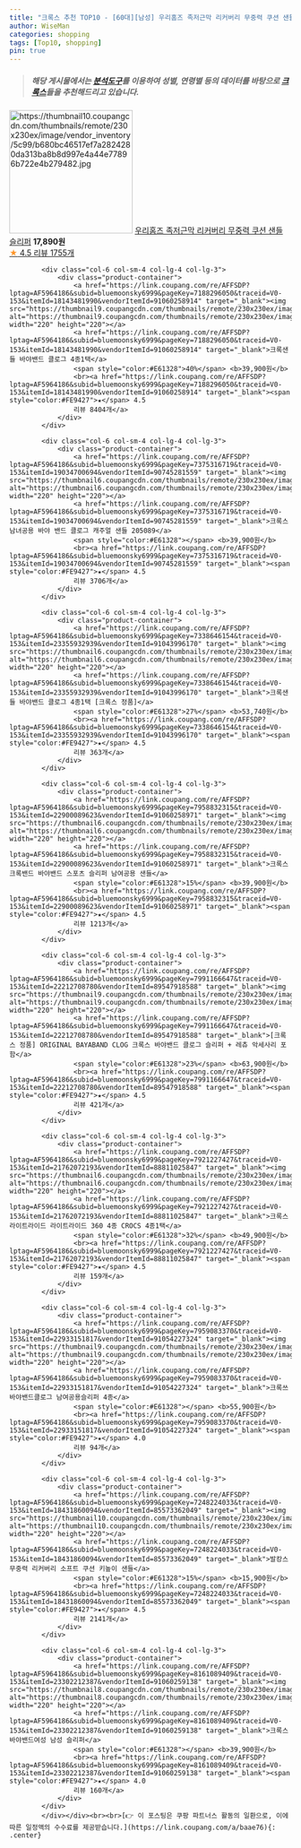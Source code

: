 ```yaml
---
title: "크록스 추천 TOP10 - [60대][남성] 우리홈즈 족저근막 리커버리 무중력 쿠션 샌들 슬리퍼"
author: WiseMan
categories: shopping
tags: [Top10, shopping]
pin: true
---
```


> ##### 해당 게시물에서는 [**분석도구**](https://itemscout.io/)를 이용하여 **성별**, **연령별** 등의 데이터를 바탕으로 [**크록스**](https://link.coupang.com/a/baae76)들을 추천해드리고 있습니다.
<div class="container"><div class="row">
            <div class="col-6 col-sm-4 col-lg-4 col-lg-3">
                <div class="product-container">
                    <a href="https://link.coupang.com/re/AFFSDP?lptag=AF5964186&subid=bluemoonsky6999&pageKey=7972455419&traceid=V0-153&itemId=22087299677&vendorItemId=89135895480" target="_blank"><img src="https://thumbnail10.coupangcdn.com/thumbnails/remote/230x230ex/image/vendor_inventory/5c99/b680bc46517ef7a2824280da313ba8b8d997e4a44e77896b722e4b279482.jpg" alt="https://thumbnail10.coupangcdn.com/thumbnails/remote/230x230ex/image/vendor_inventory/5c99/b680bc46517ef7a2824280da313ba8b8d997e4a44e77896b722e4b279482.jpg" width="220" height="220"></a>
                    <a href="https://link.coupang.com/re/AFFSDP?lptag=AF5964186&subid=bluemoonsky6999&pageKey=7972455419&traceid=V0-153&itemId=22087299677&vendorItemId=89135895480" target="_blank">우리홈즈 족저근막 리커버리 무중력 쿠션 샌들 슬리퍼</a>
                    <span style="color:#E61328"></span> <b>17,890원</b>
                    <br><a href="https://link.coupang.com/re/AFFSDP?lptag=AF5964186&subid=bluemoonsky6999&pageKey=7972455419&traceid=V0-153&itemId=22087299677&vendorItemId=89135895480" target="_blank"><span style="color:#FE9427">★</span> 4.5
                    리뷰 1755개</a>
                </div>
            </div>
            
            <div class="col-6 col-sm-4 col-lg-4 col-lg-3">
                <div class="product-container">
                    <a href="https://link.coupang.com/re/AFFSDP?lptag=AF5964186&subid=bluemoonsky6999&pageKey=7188296050&traceid=V0-153&itemId=18143481990&vendorItemId=91060258914" target="_blank"><img src="https://thumbnail9.coupangcdn.com/thumbnails/remote/230x230ex/image/vendor_inventory/920a/df0ff85e78807427b8970e86827b5a8b17e62ded181598c1dc0b7c02b481.png" alt="https://thumbnail9.coupangcdn.com/thumbnails/remote/230x230ex/image/vendor_inventory/920a/df0ff85e78807427b8970e86827b5a8b17e62ded181598c1dc0b7c02b481.png" width="220" height="220"></a>
                    <a href="https://link.coupang.com/re/AFFSDP?lptag=AF5964186&subid=bluemoonsky6999&pageKey=7188296050&traceid=V0-153&itemId=18143481990&vendorItemId=91060258914" target="_blank">크록샌들 바야밴드 클로그 4종1택</a>
                    <span style="color:#E61328">40%</span> <b>39,900원</b>
                    <br><a href="https://link.coupang.com/re/AFFSDP?lptag=AF5964186&subid=bluemoonsky6999&pageKey=7188296050&traceid=V0-153&itemId=18143481990&vendorItemId=91060258914" target="_blank"><span style="color:#FE9427">★</span> 4.5
                    리뷰 8404개</a>
                </div>
            </div>
            
            <div class="col-6 col-sm-4 col-lg-4 col-lg-3">
                <div class="product-container">
                    <a href="https://link.coupang.com/re/AFFSDP?lptag=AF5964186&subid=bluemoonsky6999&pageKey=7375316719&traceid=V0-153&itemId=19034700694&vendorItemId=90745281559" target="_blank"><img src="https://thumbnail6.coupangcdn.com/thumbnails/remote/230x230ex/image/vendor_inventory/84a4/5b3fe66051579104bf9bcbe666e6422ebaf495c9a1668beec4f781c0bc80.jpg" alt="https://thumbnail6.coupangcdn.com/thumbnails/remote/230x230ex/image/vendor_inventory/84a4/5b3fe66051579104bf9bcbe666e6422ebaf495c9a1668beec4f781c0bc80.jpg" width="220" height="220"></a>
                    <a href="https://link.coupang.com/re/AFFSDP?lptag=AF5964186&subid=bluemoonsky6999&pageKey=7375316719&traceid=V0-153&itemId=19034700694&vendorItemId=90745281559" target="_blank">크록스 남녀공용 바야 밴드 클로그 캐주얼 샌들 205089</a>
                    <span style="color:#E61328"></span> <b>39,900원</b>
                    <br><a href="https://link.coupang.com/re/AFFSDP?lptag=AF5964186&subid=bluemoonsky6999&pageKey=7375316719&traceid=V0-153&itemId=19034700694&vendorItemId=90745281559" target="_blank"><span style="color:#FE9427">★</span> 4.5
                    리뷰 3706개</a>
                </div>
            </div>
            
            <div class="col-6 col-sm-4 col-lg-4 col-lg-3">
                <div class="product-container">
                    <a href="https://link.coupang.com/re/AFFSDP?lptag=AF5964186&subid=bluemoonsky6999&pageKey=7338646154&traceid=V0-153&itemId=23355932939&vendorItemId=91043996170" target="_blank"><img src="https://thumbnail6.coupangcdn.com/thumbnails/remote/230x230ex/image/vendor_inventory/097f/2af6b41ad93396c8ca9ccdc17b768a98784cad12072fcf88ac839d0d03e0.jpg" alt="https://thumbnail6.coupangcdn.com/thumbnails/remote/230x230ex/image/vendor_inventory/097f/2af6b41ad93396c8ca9ccdc17b768a98784cad12072fcf88ac839d0d03e0.jpg" width="220" height="220"></a>
                    <a href="https://link.coupang.com/re/AFFSDP?lptag=AF5964186&subid=bluemoonsky6999&pageKey=7338646154&traceid=V0-153&itemId=23355932939&vendorItemId=91043996170" target="_blank">크록샌들 바야밴드 클로그 4종1택 [크록스 정품]</a>
                    <span style="color:#E61328">27%</span> <b>53,740원</b>
                    <br><a href="https://link.coupang.com/re/AFFSDP?lptag=AF5964186&subid=bluemoonsky6999&pageKey=7338646154&traceid=V0-153&itemId=23355932939&vendorItemId=91043996170" target="_blank"><span style="color:#FE9427">★</span> 4.5
                    리뷰 363개</a>
                </div>
            </div>
            
            <div class="col-6 col-sm-4 col-lg-4 col-lg-3">
                <div class="product-container">
                    <a href="https://link.coupang.com/re/AFFSDP?lptag=AF5964186&subid=bluemoonsky6999&pageKey=7958832315&traceid=V0-153&itemId=22900089623&vendorItemId=91060258971" target="_blank"><img src="https://thumbnail6.coupangcdn.com/thumbnails/remote/230x230ex/image/vendor_inventory/9c4d/a18a9f5ba69f21413a5dd669486f77af6fb8af1764e36f3035918b426d4f.png" alt="https://thumbnail6.coupangcdn.com/thumbnails/remote/230x230ex/image/vendor_inventory/9c4d/a18a9f5ba69f21413a5dd669486f77af6fb8af1764e36f3035918b426d4f.png" width="220" height="220"></a>
                    <a href="https://link.coupang.com/re/AFFSDP?lptag=AF5964186&subid=bluemoonsky6999&pageKey=7958832315&traceid=V0-153&itemId=22900089623&vendorItemId=91060258971" target="_blank">크록스 크록밴드 바야밴드 스포츠 슬리퍼 남여공용 샌들</a>
                    <span style="color:#E61328">15%</span> <b>39,900원</b>
                    <br><a href="https://link.coupang.com/re/AFFSDP?lptag=AF5964186&subid=bluemoonsky6999&pageKey=7958832315&traceid=V0-153&itemId=22900089623&vendorItemId=91060258971" target="_blank"><span style="color:#FE9427">★</span> 4.5
                    리뷰 1213개</a>
                </div>
            </div>
            
            <div class="col-6 col-sm-4 col-lg-4 col-lg-3">
                <div class="product-container">
                    <a href="https://link.coupang.com/re/AFFSDP?lptag=AF5964186&subid=bluemoonsky6999&pageKey=7991166647&traceid=V0-153&itemId=22212708780&vendorItemId=89547918588" target="_blank"><img src="https://thumbnail9.coupangcdn.com/thumbnails/remote/230x230ex/image/vendor_inventory/ed04/73e75f5d6d19db039163096f63ebcaefd212b9b5e9d69c024804deb9fcd4.jpg" alt="https://thumbnail9.coupangcdn.com/thumbnails/remote/230x230ex/image/vendor_inventory/ed04/73e75f5d6d19db039163096f63ebcaefd212b9b5e9d69c024804deb9fcd4.jpg" width="220" height="220"></a>
                    <a href="https://link.coupang.com/re/AFFSDP?lptag=AF5964186&subid=bluemoonsky6999&pageKey=7991166647&traceid=V0-153&itemId=22212708780&vendorItemId=89547918588" target="_blank">[크록스 정품] ORIGINAL BAYABAND CLOG 크록스 바야밴드 클로그 슬리퍼 + 레츄 악세사리 포함</a>
                    <span style="color:#E61328">23%</span> <b>63,900원</b>
                    <br><a href="https://link.coupang.com/re/AFFSDP?lptag=AF5964186&subid=bluemoonsky6999&pageKey=7991166647&traceid=V0-153&itemId=22212708780&vendorItemId=89547918588" target="_blank"><span style="color:#FE9427">★</span> 4.5
                    리뷰 421개</a>
                </div>
            </div>
            
            <div class="col-6 col-sm-4 col-lg-4 col-lg-3">
                <div class="product-container">
                    <a href="https://link.coupang.com/re/AFFSDP?lptag=AF5964186&subid=bluemoonsky6999&pageKey=7921227427&traceid=V0-153&itemId=21762072193&vendorItemId=88811025847" target="_blank"><img src="https://thumbnail6.coupangcdn.com/thumbnails/remote/230x230ex/image/vendor_inventory/1447/6126a13edff0c3bddd23e4c64013176d725436dd8cf951d877b15d72fbca.jpg" alt="https://thumbnail6.coupangcdn.com/thumbnails/remote/230x230ex/image/vendor_inventory/1447/6126a13edff0c3bddd23e4c64013176d725436dd8cf951d877b15d72fbca.jpg" width="220" height="220"></a>
                    <a href="https://link.coupang.com/re/AFFSDP?lptag=AF5964186&subid=bluemoonsky6999&pageKey=7921227427&traceid=V0-153&itemId=21762072193&vendorItemId=88811025847" target="_blank">크록스 라이트라이드 라이트라이드 360 4종 CROCS 4종1택</a>
                    <span style="color:#E61328">32%</span> <b>49,900원</b>
                    <br><a href="https://link.coupang.com/re/AFFSDP?lptag=AF5964186&subid=bluemoonsky6999&pageKey=7921227427&traceid=V0-153&itemId=21762072193&vendorItemId=88811025847" target="_blank"><span style="color:#FE9427">★</span> 4.5
                    리뷰 159개</a>
                </div>
            </div>
            
            <div class="col-6 col-sm-4 col-lg-4 col-lg-3">
                <div class="product-container">
                    <a href="https://link.coupang.com/re/AFFSDP?lptag=AF5964186&subid=bluemoonsky6999&pageKey=7959083370&traceid=V0-153&itemId=22933151817&vendorItemId=91054227324" target="_blank"><img src="https://thumbnail9.coupangcdn.com/thumbnails/remote/230x230ex/image/vendor_inventory/9e06/5494374a5f7cbf0e92cc363318247387efa453c01e4c8e16b84738766f7b.jpg" alt="https://thumbnail9.coupangcdn.com/thumbnails/remote/230x230ex/image/vendor_inventory/9e06/5494374a5f7cbf0e92cc363318247387efa453c01e4c8e16b84738766f7b.jpg" width="220" height="220"></a>
                    <a href="https://link.coupang.com/re/AFFSDP?lptag=AF5964186&subid=bluemoonsky6999&pageKey=7959083370&traceid=V0-153&itemId=22933151817&vendorItemId=91054227324" target="_blank">크록쓰 바야밴드클로그 남여공용슬리퍼 4종</a>
                    <span style="color:#E61328"></span> <b>55,900원</b>
                    <br><a href="https://link.coupang.com/re/AFFSDP?lptag=AF5964186&subid=bluemoonsky6999&pageKey=7959083370&traceid=V0-153&itemId=22933151817&vendorItemId=91054227324" target="_blank"><span style="color:#FE9427">★</span> 4.0
                    리뷰 94개</a>
                </div>
            </div>
            
            <div class="col-6 col-sm-4 col-lg-4 col-lg-3">
                <div class="product-container">
                    <a href="https://link.coupang.com/re/AFFSDP?lptag=AF5964186&subid=bluemoonsky6999&pageKey=7248224033&traceid=V0-153&itemId=18431860094&vendorItemId=85573362049" target="_blank"><img src="https://thumbnail10.coupangcdn.com/thumbnails/remote/230x230ex/image/vendor_inventory/70a2/62dfc02fa56fcd9a24b5a2bdd2edd1e331d601a4c9fc1a2772a3b9d14d1e.jpg" alt="https://thumbnail10.coupangcdn.com/thumbnails/remote/230x230ex/image/vendor_inventory/70a2/62dfc02fa56fcd9a24b5a2bdd2edd1e331d601a4c9fc1a2772a3b9d14d1e.jpg" width="220" height="220"></a>
                    <a href="https://link.coupang.com/re/AFFSDP?lptag=AF5964186&subid=bluemoonsky6999&pageKey=7248224033&traceid=V0-153&itemId=18431860094&vendorItemId=85573362049" target="_blank">발캉스 무중력 리커버리 소프트 쿠션 키높이 샌들</a>
                    <span style="color:#E61328">15%</span> <b>15,900원</b>
                    <br><a href="https://link.coupang.com/re/AFFSDP?lptag=AF5964186&subid=bluemoonsky6999&pageKey=7248224033&traceid=V0-153&itemId=18431860094&vendorItemId=85573362049" target="_blank"><span style="color:#FE9427">★</span> 4.5
                    리뷰 2141개</a>
                </div>
            </div>
            
            <div class="col-6 col-sm-4 col-lg-4 col-lg-3">
                <div class="product-container">
                    <a href="https://link.coupang.com/re/AFFSDP?lptag=AF5964186&subid=bluemoonsky6999&pageKey=8161089409&traceid=V0-153&itemId=23302212387&vendorItemId=91060259138" target="_blank"><img src="https://thumbnail8.coupangcdn.com/thumbnails/remote/230x230ex/image/vendor_inventory/56d3/6a590b62e7e9401d09ab7b75b0ae22217c3a25ee6d85592a60149ff726b8.png" alt="https://thumbnail8.coupangcdn.com/thumbnails/remote/230x230ex/image/vendor_inventory/56d3/6a590b62e7e9401d09ab7b75b0ae22217c3a25ee6d85592a60149ff726b8.png" width="220" height="220"></a>
                    <a href="https://link.coupang.com/re/AFFSDP?lptag=AF5964186&subid=bluemoonsky6999&pageKey=8161089409&traceid=V0-153&itemId=23302212387&vendorItemId=91060259138" target="_blank">크록스 바야밴드여성 남성 슬리퍼</a>
                    <span style="color:#E61328"></span> <b>39,900원</b>
                    <br><a href="https://link.coupang.com/re/AFFSDP?lptag=AF5964186&subid=bluemoonsky6999&pageKey=8161089409&traceid=V0-153&itemId=23302212387&vendorItemId=91060259138" target="_blank"><span style="color:#FE9427">★</span> 4.0
                    리뷰 160개</a>
                </div>
            </div>
            </div></div><br><br>[👉 이 포스팅은 쿠팡 파트너스 활동의 일환으로, 이에 따른 일정액의 수수료를 제공받습니다.](https://link.coupang.com/a/baae76){: .center}